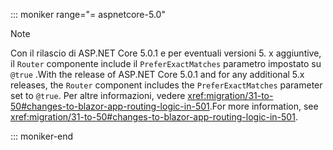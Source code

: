::: moniker range="= aspnetcore-5.0"

> [!NOTE]
> <span data-ttu-id="f5a87-101">Con il rilascio di ASP.NET Core 5.0.1 e per eventuali versioni 5. x aggiuntive, il `Router` componente include il `PreferExactMatches` parametro impostato su `@true` .</span><span class="sxs-lookup"><span data-stu-id="f5a87-101">With the release of ASP.NET Core 5.0.1 and for any additional 5.x releases, the `Router` component includes the `PreferExactMatches` parameter set to `@true`.</span></span> <span data-ttu-id="f5a87-102">Per altre informazioni, vedere <xref:migration/31-to-50#changes-to-blazor-app-routing-logic-in-501>.</span><span class="sxs-lookup"><span data-stu-id="f5a87-102">For more information, see <xref:migration/31-to-50#changes-to-blazor-app-routing-logic-in-501>.</span></span>

::: moniker-end
